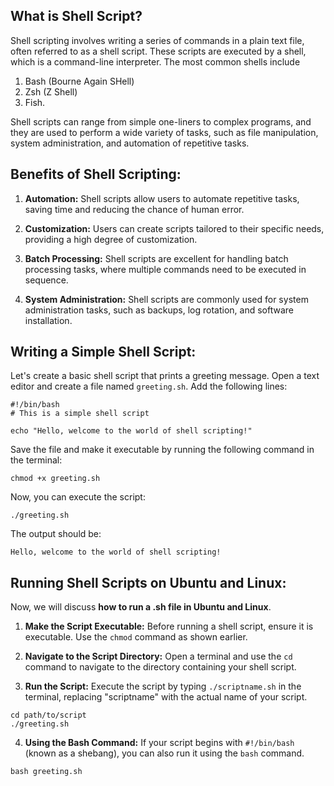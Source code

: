 ## What is Shell Script?

Shell scripting involves writing a series of commands in a plain text file, often referred to as a shell script. These scripts are executed by a shell, which is a command-line interpreter. The most common shells include 

1. Bash (Bourne Again SHell)
2. Zsh (Z Shell)
3. Fish.

Shell scripts can range from simple one-liners to complex programs, and they are used to perform a wide variety of tasks, such as file manipulation, system administration, and automation of repetitive tasks.

## Benefits of Shell Scripting:

1.  **Automation:** Shell scripts allow users to automate repetitive tasks, saving time and reducing the chance of human error.
    
2.  **Customization:** Users can create scripts tailored to their specific needs, providing a high degree of customization.
    
3.  **Batch Processing:** Shell scripts are excellent for handling batch processing tasks, where multiple commands need to be executed in sequence.
    
4.  **System Administration:** Shell scripts are commonly used for system administration tasks, such as backups, log rotation, and software installation.

## Writing a Simple Shell Script:

Let's create a basic shell script that prints a greeting message. Open a text editor and create a file named `greeting.sh`. Add the following lines:

```
#!/bin/bash
# This is a simple shell script

echo "Hello, welcome to the world of shell scripting!"
```

Save the file and make it executable by running the following command in the terminal:

```
chmod +x greeting.sh
```

Now, you can execute the script:

```
./greeting.sh
```

The output should be:

```
Hello, welcome to the world of shell scripting!
```

## Running Shell Scripts on Ubuntu and Linux:

Now, we will discuss **how to run a .sh file in Ubuntu and Linux**.

1.  **Make the Script Executable:** Before running a shell script, ensure it is executable. Use the `chmod` command as shown earlier.
    
2.  **Navigate to the Script Directory:** Open a terminal and use the `cd` command to navigate to the directory containing your shell script.
    
3.  **Run the Script:** Execute the script by typing `./scriptname.sh` in the terminal, replacing "scriptname" with the actual name of your script.
    
```
cd path/to/script
./greeting.sh
``` 

4.  **Using the Bash Command:** If your script begins with `#!/bin/bash` (known as a shebang), you can also run it using the `bash` command.

```
bash greeting.sh
```

